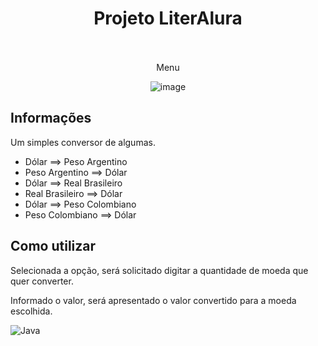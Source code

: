 
<div align="center">
  <h1 align="center">
     Projeto LiterAlura
    <br />
    <br />
  </h1>
</div>

<div align="center"> 

  Menu


![image](https://github.com/user-attachments/assets/39c5e8e2-c5d0-42fe-9201-5a032ac56b8c)


</div>
 

## Informações
Um simples conversor de algumas.

* Dólar            ==> Peso Argentino 
* Peso Argentino   ==> Dólar
* Dólar           ==> Real Brasileiro
* Real Brasileiro ==> Dólar
* Dólar           ==> Peso Colombiano
* Peso Colombiano ==> Dólar

## Como utilizar

<div>
  <p>Selecionada a opção, será solicitado digitar a quantidade de moeda que quer converter.</p>
  <p>Informado o valor, será apresentado o valor convertido para a moeda escolhida.</p>

![Java](https://img.shields.io/badge/Language-Java-red?logo=java&logoColor=white)
